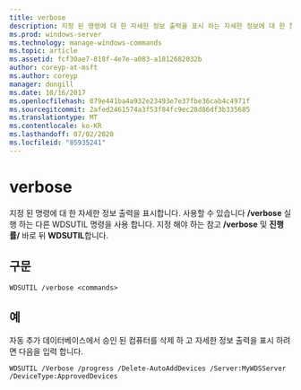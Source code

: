 ```yaml
---
title: verbose
description: 지정 된 명령에 대 한 자세한 정보 출력을 표시 하는 자세한 정보에 대 한 참조 문서입니다.
ms.prod: windows-server
ms.technology: manage-windows-commands
ms.topic: article
ms.assetid: fcf30ae7-818f-4e7e-a083-a1812682032b
author: coreyp-at-msft
ms.author: coreyp
manager: dongill
ms.date: 10/16/2017
ms.openlocfilehash: 079e441ba4a932e23493e7e37fbe36cab4c4971f
ms.sourcegitcommit: 2afed2461574a3f53f84fc9ec28d86df3b335685
ms.translationtype: MT
ms.contentlocale: ko-KR
ms.lasthandoff: 07/02/2020
ms.locfileid: "85935241"
---
```

# <a name="verbose"></a>verbose

지정 된 명령에 대 한 자세한 정보 출력을 표시합니다. 사용할 수 있습니다 **/verbose** 실행 하는 다른 WDSUTIL 명령을 사용 합니다. 지정 해야 하는 참고 **/verbose** 및 **진행률/** 바로 뒤 **WDSUTIL**합니다.

## <a name="syntax"></a>구문

```
WDSUTIL /verbose <commands>
```

## <a name="examples"></a>예

자동 추가 데이터베이스에서 승인 된 컴퓨터를 삭제 하 고 자세한 정보 출력을 표시 하려면 다음을 입력 합니다.
```
WDSUTIL /Verbose /progress /Delete-AutoAddDevices /Server:MyWDSServer /DeviceType:ApprovedDevices
```
